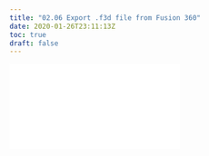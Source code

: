 ```yaml
---
title: "02.06 Export .f3d file from Fusion 360"
date: 2020-01-26T23:11:13Z
toc: true
draft: false
---
```


![Link to included file content](../../../../3d-modeling/fusion-360-export-f3d-file.md)
